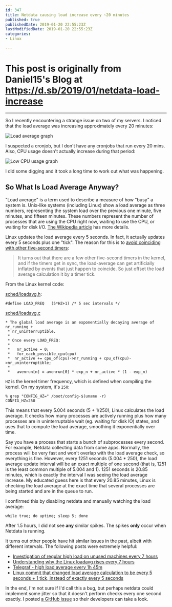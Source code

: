 ```yaml
---
id: 347
title: Netdata causing load increase every ~20 minutes
published: true
publishedDate: 2019-01-20 22:55:23Z
lastModifiedDate: 2019-01-20 22:55:23Z
categories:
- Linux

---
```


# This post is originally from Daniel15's Blog at https://d.sb/2019/01/netdata-load-increase

---

So I recently encountering a strange issue on two of my servers. I noticed that the load average was increasing approximately every 20 minutes:

![Load average graph](/blog-content/2019/high-load-avg.png)

I suspected a cronjob, but I don't have any cronjobs that run every 20 mins. Also, CPU usage doesn't actually increase during that period:

![Low CPU usage graph](/blog-content/2019/low-cpu.png)

I did some digging and it took a long time to work out what was happening.

## So What Is Load Average Anyway?
"Load average" is a term used to describe a measure of how "busy" a system is. Unix-like systems (including Linux) show a load average as three numbers, representing the system load over the previous one minute, five minutes, and fifteen minutes. These numbers represent the number of processes that are using the CPU right now, waiting to use the CPU, or waiting for disk I/O. [The Wikipedia article](https://en.wikipedia.org/wiki/Load_(computing)) has more details.

Linux updates the load average every 5 seconds. In fact, it actually updates every 5 seconds plus one "tick". The reason for this is to [avoid coinciding with other five-second timers](https://github.com/torvalds/linux/commit/0c2043abefacac97b6d01129c1123a466c95b7c1):

> It turns out that there are a few other five-second timers in the
> kernel, and if the timers get in sync, the load-average can get artificially inflated by events that just happen to coincide. So just offset the load average calculation it by a timer tick.

From the Linux kernel code:

[sched/loadavg.h](https://github.com/torvalds/linux/blob/v4.18/include/linux/sched/loadavg.h#L20):

```plain
#define LOAD_FREQ	(5*HZ+1) /* 5 sec intervals */
```
[sched/loadavg.c](https://github.com/torvalds/linux/blob/345671ea0f9258f410eb057b9ced9cefbbe5dc78/kernel/sched/loadavg.c#L12-L26)

```plain
* The global load average is an exponentially decaying average of nr_running +
 * nr_uninterruptible.
 *
 * Once every LOAD_FREQ:
 *
 *   nr_active = 0;
 *   for_each_possible_cpu(cpu)
 *	nr_active += cpu_of(cpu)->nr_running + cpu_of(cpu)->nr_uninterruptible;
 *
 *   avenrun[n] = avenrun[0] * exp_n + nr_active * (1 - exp_n)
```
`HZ` is the kernel timer frequency, which is defined when compiling the kernel. On my system, it's `250`:
```plain
% grep "CONFIG_HZ=" /boot/config-$(uname -r)
CONFIG_HZ=250
```
This means that every 5.004 seconds (5 + 1/250), Linux calculates the load average. It checks how many processes are actively running plus how many processes are in uninterruptable wait (eg. waiting for disk IO) states, and uses that to compute the load average, smoothing it exponentially over time.

Say you have a process that starts a bunch of subprocesses every second. For example, Netdata collecting data from some apps. Normally, the process will be very fast and won't overlap with the load average check, so everything is fine. However, every 1251 seconds (5.004 * 250), the load average update interval will be an exact multiple of one second (that is, 1251 is the least common multiple of 5.004 and 1). 1251 seconds is 20.85 minutes, which is exactly the interval I was seeing the load average increase. My educated guess here is that every 20.85 minutes, Linux is checking the load average at the exact time that several processes are being started and are in the queue to run.

I confirmed this by disabling netdata and manually watching the load average:

```plain
while true; do uptime; sleep 5; done
```
After 1.5 hours, I did not see **any** similar spikes. The spikes **only** occur when Netdata is running.

It turns out other people have hit similar issues in the past, albeit with different intervals. The following posts were extremely helpful:

* [Investigation of regular high load on unused machines every 7 hours](https://blog.avast.com/investigation-of-regular-high-load-on-unused-machines-every-7-hours)
* [Understanding why the Linux loadavg rises every 7 hours](https://mackerel.io/blog/entry/tech/high-loadavg-every-7-hours)
* [Telegraf - high load average every 1h 45m](https://github.com/influxdata/telegraf/issues/3465)
* [Linux commit that changed load average calculation to be every 5 seconds + 1 tick, instead of exactly every 5 seconds](https://github.com/torvalds/linux/commit/0c2043abefacac97b6d01129c1123a466c95b7c1)

In the end, I'm not sure if I'd call this a bug, but perhaps netdata could implement some jitter so that it doesn't perform checks every one second exactly. I posted [a GitHub issue](https://github.com/netdata/netdata/issues/5234) so their developers can take a look.
